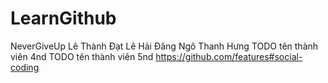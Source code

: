 # LearnGithub
NeverGiveUp
Lê Thành Đạt
Lê Hải Đăng
Ngô Thanh Hưng
TODO tên thành viên 4nd
TODO tên thành viên 5nd
https://github.com/features#social-coding
